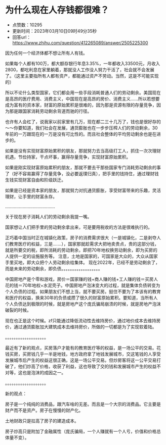 # 为什么现在人存钱都很难？
- 点赞数：10295
- 更新时间：2023年03月10日09时49分35秒
- 回答url：https://www.zhihu.com/question/412265089/answer/2505225300
<body>
 <p data-pid="qwu3B-Le">因为任何一个经济体都不想让所有人有钱。</p>
 <p data-pid="QuoyjpBJ">如果每个人都有100万，都大额存银行年息3.35%，一年都收入33500元，月收入2800，都吃利息在家里躺着，那就没人工作没人努力干活了，社会就不会发展了。（这里主要指所有人都有资产，都能通过资产不劳动。当然，这是不可能实现的）</p>
 <p data-pid="i3hWXhfe">所以不论什么类型国家，它们都会用一些手段消耗普通人们的劳动剩余。美国现在是高昂的医疗费用、消费主义，中国现在是高昂的房价、消费主义......所以若想要成为富有的资本家，财富的原始累积是很难的，因为那是资源有限的存量竞争，因为那是跟国家消耗劳动剩余背道而驰的行径。</p>
 <p data-pid="J7Ngs5WC">也许有人会杠了，说我家以前家里有几万，现在都二三十几万了，钱也是很好存的～～你要知道，我们社会在发展，通货膨胀也在一步步压榨人们的劳动剩余，30年前的一万跟现在的一万是没有可比性的。而且社会整体的平均劳动剩余也是在进步的。</p>
 <p data-pid="Bk8t1udI">如果是没有实现财富原始累积的朋友，那就努力去当高级打工人，抓住一次次理财机遇，节俭持家，干点坏事，赢得存量竞争，实现财富原始累积。</p>
 <p data-pid="5NEdLXjD">如果是刚实现财富原始累积的朋友，那就不要去干那些国家专门消耗劳动剩余的事了（好不容易赢得了存量竞争，没必要返璞归真），把手里的钱持住，通过理财钱生钱实现财富自由和阶级跃迁。</p>
 <p data-pid="X0rYv0ri">如果是已经是资本家的朋友，那就努力对抗通货膨胀，享受财富带来的乐趣，灵活理财，让手里的财富永存。</p>
 <p data-pid="OhYhVHBd">........................................</p>
 <p data-pid="p7KJncl2">关于现在房子消耗人们的劳动剩余我提一嘴。</p>
 <p data-pid="vtIOFKdB">国家想让人们把手里的劳动剩余拿出来，可是要用税收的方法是很难执行的。</p>
 <p data-pid="GOiKsv0h">正巧着中国当时正在城镇化政策，房子的消费需求很大（一是城镇化，二是剥夺人们教育医疗的权益，三是.......），国家那就趁需求大把地卖贵点，贵的这部分钱，就是所要交的税，即所消耗的劳动剩余，即把70年地权换劳动剩余，即为买房的人提供一定的设施服务等。 注意，土地是国家的，可国家是大众的，大众从国家手里买地，即大众把个人劳动剩余给集体。 现在2022年，已经不是劳动剩余了，而是未来的劳动剩余，即负债。。。。。。。。。。。。。。。。。。</p>
 <p data-pid="9vP98tQH">中国房地产是个零和游戏，房价＝国家赚的钱+商人赚的钱+工人赚的钱＝买房人花的钱＝70年地权+水泥壳子。中国房地产泡沫变大的过程，就是集体负债转变为个人负债的过程。如果朋友们不想上当，就不要买房。挺住不要为了本该有的教育和医疗的权益，换来30年的负债或攒了很久的财富原始累积。要知道，当所有人个人负债达到极限的时候，就是房地产这个庞氏骗局崩溃的时候，就是房地产泡沫破裂的时候。</p>
 <p data-pid="RQpvYMV7">现在也正是这个时候。zf只能通过降低流动性去维持房价，通过地价成本去维持房价，通过通货膨胀加大建筑成本去维持房价，所做的一切都是为了实现软着陆。</p>
 <p data-pid="1Y_uMe0r">。。。。。。。。。。。。。。。。。。。</p>
 <p data-pid="IpVIUsp4">最近有了新的观点，买房落户才能有的教育医疗等的权益，是一场公平的交易。花钱买房，买房钱几乎一半是地钱，地方政府拿了地钱发展城市，交这笔钱的人享受发展城市后产生的权益这很正确，这是一场公平交易。但炒房客将这一公平交易打破了，他们炒高了价格，收获了利益，这也导致了交的钱和发展城市产生的权益不对等，这也是泡沫的成因之一。</p>
 <p data-pid="O8WiBIBp">。。。。。。。。。。。。。。。。。。。</p>
 <p data-pid="jlFlOT7L">新的观点：</p>
 <p data-pid="-xUD4FFg">房子是一个纯纯的消费品，跟汽车啥的无差。而且是一个大宗的消费品。它主要是财产而不是资产。房子在慢慢的财产化。</p>
 <p data-pid="CH4VCpoh">土地财政只是拉高了房子的建造成本。</p>
 <p data-pid="1DBXSI-D">房子炒高只是附加了金融属性（庞氏骗局，一个人赚就有一个人亏，价值和价格总体量不变）。</p>
</body>